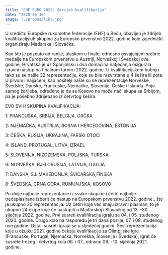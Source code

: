 ```yaml
---
title: "EHF EURO 2022: Ždrijeb kvalifikacija"
date: "2020-06-16"
image: "./probnaSlika.jpg"
---
```


U središtu Europske rukometne federacije (EHF) u Beču, obavljen je ždrijeb kvalifikacijskih skupina za Europsko prvenstvo 2022. godine koje zajednički organiziraju Mađarska i Slovačka.

Kao što je poznato od ranije, ulaskom u finale, odnosno osvajanjem srebne medalje na Europskom prvenstvu u Austriji, Norveškoj i Švedskoj ove godine, Hrvatska je uz Španjolsku i dva domaćina natjecanja osigurala izravni nastup na finalnom turniru 2022. godine. U kvalifikacijskom bubnju tako su se našle 32 reprezentacije, koje su bile razvrstane u 4 šešira ili pota. U prvom i najjačem, kao nositelji našle su se reprezentacije Norveške, Švedske, Danske, Francuske, Njemačke, Slovenije, Češke i Islanda. Prije samog ždrijeba, određeno je da se Kosovo ne može naći skupa sa Srbijom, pa je posebno ždrijebano iz četvrtog šešira.

EVO SVIH SKUPINA KVALIFIKACIJA:

1: FRANCUSKA, SRBIJA, BELGIJA, GRČKA

2: NJEMAČKA, AUSTRIJA, BOSNA I HERCEGOVINA, ESTONIJA

3: ČEŠKA, RUSIJA, UKRAJINA, FARSKI OTOCI

4: ISLAND, PROTUGAL, LITVA, IZRAEL

5: SLOVENIJA, NIZOZEMSKA, POLJSKA, TURSKA

6: NORVEŠKA, BJELORUSIJA, LATVIJA, ITALIJA

7: DANSKA, SJ. MAKEDONIJA, ŠVICARSKA,FINSKA

8: ŠVEDSKA, CRNA GORA, RUMUNJSKA, KOSOVO

Po dvije najbolje reprezentacie iz svake skupine i četiri najbolje trećeplasirane izborit će nastup na Europskom prvenstvu 2022. godine., što je ukupno 20 reprezentacija. Uz četiri koje već imaju izravni plasman, to je ukupno 24 ekipe koje će nastupiti u Mađarskoj i Slovačkoj od 13. -30. siječnja 2022. godine. Prvi susreti kvalifikacija igraju se 04. i 05. studenog 2020. godine. Drugo kolo na rasporedu je tri dana poslije, 07. i 08. studenog ove godine. Ostali susreti igraju se u sljedećoj godini. Šest reprezentacija koje u ožujku 2021. godine čekaju kvalifikacije za Olimpijske igre (Francuske, Portugal, Njemačka, Norveška, Slovenija i Švedska), igrat će susrete trećeg i četvrtog kola 06. i 07., odnsno 09. i 10. siječnja 2021. godine.
